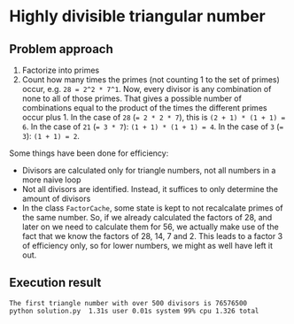 
# Highly divisible triangular number

## Problem approach

1. Factorize into primes
2. Count how many times the primes (not counting 1 to the set of primes) occur, e.g. `28 = 2^2 * 7^1`.
   Now, every divisor is any combination of none to all of those primes. That gives a possible number of combinations
   equal to the product of the times the different primes occur plus 1.
   In the case of `28` (`= 2 * 2 * 7`), this is `(2 + 1) * (1 + 1) = 6`.
   In the case of `21` (`= 3 * 7`): `(1 + 1) * (1 + 1) = 4`.
   In the case of `3` (`= 3`): `(1 + 1) = 2`.

Some things have been done for efficiency:

- Divisors are calculated only for triangle numbers, not all numbers in a more naive loop
- Not all divisors are identified. Instead, it suffices to only determine the amount of divisors
- In the class `FactorCache`, some state is kept to not recalcalate primes of the same number. So, if we already calculated the factors of 28, and later on we need to calculate them for 56, we actually make use of the fact that we know the factors of 28, 14, 7 and 2. This leads to a factor 3 of efficiency only, so for lower numbers, we might as well have left it out.

## Execution result

    The first triangle number with over 500 divisors is 76576500
    python solution.py  1.31s user 0.01s system 99% cpu 1.326 total

